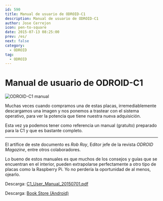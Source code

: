 ```yaml
---
id: 590
title: Manual de usuario de ODROID-C1
description: Manual de usuario de ODROID-C1
author: Jose Cerrejon
icon: pen-to-square
date: 2015-07-13 08:25:00
prev: /es/
next: false
category:
  - ODROID
tag:
  - ODROID
---
```


# Manual de usuario de ODROID-C1

![ODROID-C1 manual](/images/2015/07/odroid-c1-user-manual.jpg)

Muchas veces cuando compramos una de estas placas, irremediablemente descargamos una imagen y nos ponemos a trastear con el sistema operativo, para ver la potencia que tiene nuestra nueva adquisición.

Esta vez ya podemos tener como referencia un manual (gratuíto) preparado para la C1 y que es bastante completo.

- - -
El artífice de este documento es *Rob Roy*, Editor jefe de la revista *ODROID Magazine*, entre otros colaboradores.

Lo bueno de estos manuales es que muchos de los consejos y guías que se encuentran en el interior, pueden extrapolarse perfectamente a otro tipo de placas como la Raspberry Pi. Yo no perdería la oportunidad de al menos, ojearlo.

Descarga: [C1_User_Manual_20150701.pdf](http://magazine.odroid.com/assets/c1/C1%20User%20Manual%2020150701.pdf)

Descarga: [Book Store (Android)](http://magazine.odroid.com/assets/c1/C1%20User%20Manual%2020150701.pdf)